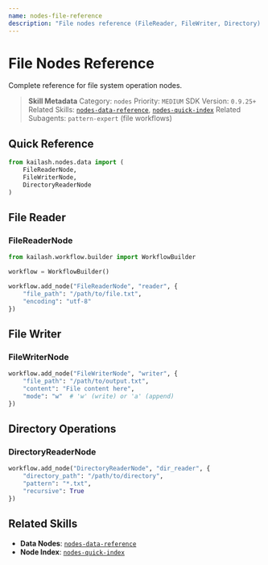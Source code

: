 ```yaml
---
name: nodes-file-reference
description: "File nodes reference (FileReader, FileWriter, Directory). Use when asking 'file node', 'FileReader', 'FileWriter', 'directory reader', or 'file operations'."
---
```


# File Nodes Reference

Complete reference for file system operation nodes.

> **Skill Metadata**
> Category: `nodes`
> Priority: `MEDIUM`
> SDK Version: `0.9.25+`
> Related Skills: [`nodes-data-reference`](nodes-data-reference.md), [`nodes-quick-index`](nodes-quick-index.md)
> Related Subagents: `pattern-expert` (file workflows)

## Quick Reference

```python
from kailash.nodes.data import (
    FileReaderNode,
    FileWriterNode,
    DirectoryReaderNode
)
```

## File Reader

### FileReaderNode
```python
from kailash.workflow.builder import WorkflowBuilder

workflow = WorkflowBuilder()

workflow.add_node("FileReaderNode", "reader", {
    "file_path": "/path/to/file.txt",
    "encoding": "utf-8"
})
```

## File Writer

### FileWriterNode
```python
workflow.add_node("FileWriterNode", "writer", {
    "file_path": "/path/to/output.txt",
    "content": "File content here",
    "mode": "w"  # 'w' (write) or 'a' (append)
})
```

## Directory Operations

### DirectoryReaderNode
```python
workflow.add_node("DirectoryReaderNode", "dir_reader", {
    "directory_path": "/path/to/directory",
    "pattern": "*.txt",
    "recursive": True
})
```

## Related Skills

- **Data Nodes**: [`nodes-data-reference`](nodes-data-reference.md)
- **Node Index**: [`nodes-quick-index`](nodes-quick-index.md)

<!-- Trigger Keywords: file node, FileReader, FileWriter, directory reader, file operations, FileReaderNode, FileWriterNode -->
